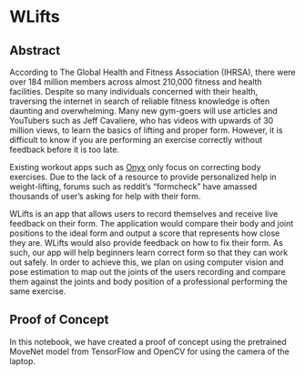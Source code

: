# WLifts

## Abstract

According to The Global Health and Fitness Association (IHRSA), there were over 184 million members across almost 210,000 fitness and health facilities. Despite so many individuals concerned with their health, traversing the internet in search of reliable fitness knowledge is often daunting and overwhelming. Many new gym-goers will use articles and YouTubers such as Jeff Cavaliere, who has videos with upwards of 30 million views, to learn the basics of lifting and proper form. However, it is difficult to know if you are performing an exercise correctly without feedback before it is too late.

Existing workout apps such as [Onyx](https://www.onyx.fit/) only focus on correcting body exercises. Due to the lack of a resource to provide personalized help in weight-lifting, forums such as  reddit’s “formcheck” have amassed thousands of user’s asking for help with their form.

WLifts is an app that allows users to record themselves and receive live feedback on their form. The application would compare their body and joint positions to the ideal form and output a score that represents how close they are. WLifts would also provide feedback on how to fix their form. As such, our app will help beginners learn correct form so that they can work out safely. In order to achieve this, we plan on using computer vision and pose estimation to map out the joints of the users recording and compare them against the joints and body position of a professional performing the same exercise.

## Proof of Concept

In this notebook, we have created a proof of concept using the pretrained MoveNet model from TensorFlow and OpenCV for using the camera of the laptop.
